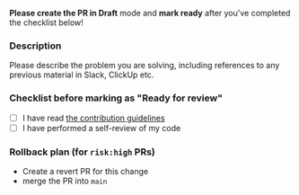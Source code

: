 **Please create the PR in Draft** mode and **mark ready** after you've completed the checklist below!


### Description
Please describe the problem you are solving, including references to any previous material in Slack, ClickUp etc.

### Checklist before marking as "Ready for review"
- [ ] I have read [the contribution guidelines](CONTRIBUTING.md)
- [ ] I have performed a self-review of my code

### Rollback plan (for `risk:high` PRs)
- Create a revert PR for this change
- merge the PR into `main`
